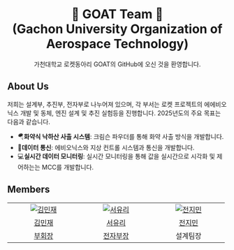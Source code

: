 <div align="center">
  <h1>🚀 GOAT Team 🚀<br><strong>(Gachon University Organization of Aerospace Technology)</strong></h1>
가천대학교 로켓동아리 GOAT의 GitHub에 오신 것을 환영합니다.
</div>

## About Us

저희는 설계부, 추진부, 전자부로 나누어져 있으며, 각 부서는 로켓 프로젝트의 에에비오닉스 개발 및 동체, 엔진 설계 및 추진 실험등을 진행합니다. 2025년도의 주요 목표는 다음과 같습니다.

- 🪂**화약식 낙하산 사출 시스템**: 크림슨 파우더를 통해 화약 사출 방식을 개발합니다.
- 📡**데이터 통신**: 에비오닉스와 지상 컨트롤 시스템과 통신을 개발합니다.
- 💻**실시간 데이터 모니터링**: 실시간 모니터링을 통해 값을 실시간으로 시각화 및 제어하는는 MCC를 개발합니다.

## Members
<table>
  <tr>
    <td align="center" width="150px">
      <a href="https://github.com/minjaekl" target="_blank">
        <img src="https://github.com/minjaekl.png?size=230" alt="김민재" />
      </a>
    </td>
    <td align="center" width="150px">
      <a href="https://github.com/yurii0205" target="_blank">
        <img src="https://github.com/yurii0205.png?size=230" alt="서유리" />
      </a>
    </td>
    <td align="center" width="150px">
      <a href="https://github.com/Jihyeon06" target="_blank">
        <img src="https://github.com/Jihyeon06.png?size=230" alt="전지민" />
      </a>
  </tr>
  <tr>
   <td align="center">
      <a href="https://github.com/minjaekl" target="_blank">
        김민재
      </a>
    </td>
   <td align="center">
      <a href="https://github.com/yurii0205" target="_blank">
        서유리
      </a>
    </td>
   <td align="center">
      <a href="https://github.com/Jihyeon06" target="_blank">
        전지민
      </a>
    </td>
  </tr>
  <tr>
   <td align="center">
      <a href="https://github.com/minjaekl" target="_blank">
        부회장
      </a>
    </td>
   <td align="center">
      <a href="https://github.com/yurii0205" target="_blank">
        전자부장
      </a>
    </td>
   <td align="center">
        설계팀장
    </td>
  </tr>
</table>


